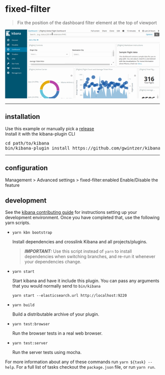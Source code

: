 # fixed-filter

> Fix the position of the dashboard filter element at the top of viewport


![fixed filter plugin demo](assets/fixed-filter-anime.gif)


---
## installation

Use this example or manually pick a [release](https://github.com/gwintzer/kibana-fixed-filter/releases)  
Install it with the kibana-plugin CLI
<pre>
cd path/to/kibana
bin/kibana-plugin install https://github.com/gwintzer/kibana-fixed-filter/releases/download/6.6.1/kibana-fixed-filter-6.6.1-latest.zip
</pre>

---
## configuration

Management > Advanced settings > fixed-filter:enabled  Enable/Disable the feature


## development

See the [kibana contributing guide](https://github.com/elastic/kibana/blob/master/CONTRIBUTING.md) for instructions setting up your development environment. Once you have completed that, use the following yarn scripts.

  - `yarn kbn bootstrap`

    Install dependencies and crosslink Kibana and all projects/plugins.

    > ***IMPORTANT:*** Use this script instead of `yarn` to install dependencies when switching branches, and re-run it whenever your dependencies change.

  - `yarn start`

    Start kibana and have it include this plugin. You can pass any arguments that you would normally send to `bin/kibana`

      ```
      yarn start --elasticsearch.url http://localhost:9220
      ```

  - `yarn build`

    Build a distributable archive of your plugin.

  - `yarn test:browser`

    Run the browser tests in a real web browser.

  - `yarn test:server`

    Run the server tests using mocha.

For more information about any of these commands run `yarn ${task} --help`. For a full list of tasks checkout the `package.json` file, or run `yarn run`.

